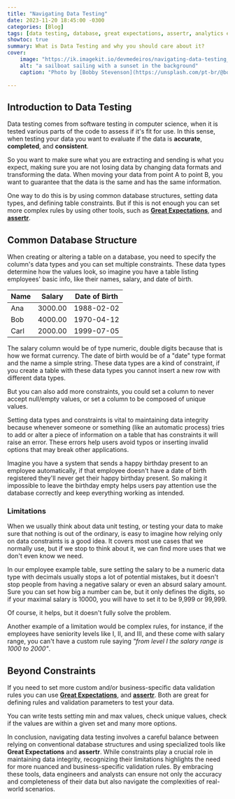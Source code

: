 ```yaml
---
title: "Navigating Data Testing"
date: 2023-11-20 18:45:00 -0300
categories: [Blog]
tags: [data testing, database, great expectations, assertr, analytics engineer, data engineering, SQL]
showtoc: true
summary: What is Data Testing and why you should care about it?
cover:
    image: "https://ik.imagekit.io/devmedeiros/navigating-data-testing_Ka1fdcGdv.webp?tr=w-700"
    alt: "a sailboat sailing with a sunset in the background"
    caption: "Photo by [Bobby Stevenson](https://unsplash.com/pt-br/@bobbystevenson?utm_content=creditCopyText&utm_medium=referral&utm_source=unsplash) on [Unsplash](https://unsplash.com/pt-br/fotografias/veleiro-branco-no-mar-durante-o-por-do-sol-3AEJ6imbQTo?utm_content=creditCopyText&utm_medium=referral&utm_source=unsplash)"
  
---
```


## Introduction to Data Testing

Data testing comes from software testing in computer science, when it is tested various parts of the code to assess if it's fit for use. In this sense, when testing your data you want to evaluate if the data is **accurate**, **completed**, and **consistent**.

So you want to make sure what you are extracting and sending is what you expect, making sure you are not losing data by changing data formats and transforming the data. When moving your data from point A to point B, you want to guarantee that the data is the same and has the same information.

One way to do this is by using common database structures, setting data types, and defining table constraints. But if this is not enough you can set more complex rules by using other tools, such as [**Great Expectations**](https://greatexpectations.io/), and [**assertr**](https://docs.ropensci.org/assertr/).

## Common Database Structure

When creating or altering a table on a database, you need to specify the column's data types and you can set multiple constraints. These data types determine how the values look, so imagine you have a table listing employees' basic info, like their names, salary, and date of birth.

| Name | Salary    | Date of Birth |
|------|-----------|---------------|
| Ana  | 3000.00   | 1988-02-02    |
| Bob  | 4000.00   | 1970-04-12    |
| Carl | 2000.00   | 1999-07-05    |

The salary column would be of type numeric, double digits because that is how we format currency. The date of birth would be of a "date" type format and the name a simple string. These data types are a kind of constraint, if you create a table with these data types you cannot insert a new row with different data types.

But you can also add more constraints, you could set a column to never accept null/empty values, or set a column to be composed of unique values.

Setting data types and constraints is vital to maintaining data integrity because whenever someone or something (like an automatic process) tries to add or alter a piece of information on a table that has constraints it will raise an error. These errors help users avoid typos or inserting invalid options that may break other applications.

Imagine you have a system that sends a happy birthday present to an employee automatically, if that employee doesn't have a date of birth registered they'll never get their happy birthday present. So making it impossible to leave the birthday empty helps users pay attention use the database correctly and keep everything working as intended.

### Limitations

When we usually think about data unit testing, or testing your data to make sure that nothing is out of the ordinary, is easy to imagine how relying only on data constraints is a good idea. It covers most use cases that we normally use, but if we stop to think about it, we can find more uses that we don't even know we need.

In our employee example table, sure setting the salary to be a numeric data type with decimals usually stops a lot of potential mistakes, but it doesn't stop people from having a negative salary or even an absurd salary amount. Sure you can set how big a number can be, but it only defines the digits, so if your maximal salary is 10000, you will have to set it to be 9,999 or 99,999.

Of course, it helps, but it doesn't fully solve the problem.

Another example of a limitation would be complex rules, for instance, if the employees have seniority levels like I, II, and III, and these come with salary range, you can't have a custom rule saying _"from level I the salary range is 1000 to 2000"_.

## Beyond Constraints

If you need to set more custom and/or business-specific data validation rules you can use [**Great Expectations**](https://greatexpectations.io/), and [**assertr**](https://docs.ropensci.org/assertr/). Both are great for defining rules and validation parameters to test your data.

You can write tests setting min and max values, check unique values, check if the values are within a given set and many more options.

In conclusion, navigating data testing involves a careful balance between relying on conventional database structures and using specialized tools like **Great Expectations** and **assertr**. While constraints play a crucial role in maintaining data integrity, recognizing their limitations highlights the need for more nuanced and business-specific validation rules. By embracing these tools, data engineers and analysts can ensure not only the accuracy and completeness of their data but also navigate the complexities of real-world scenarios.